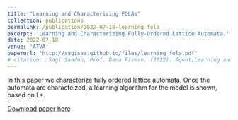```yaml
---
title: "Learning and Characterizing FOLAs"
collection: publications
permalink: /publication/2022-07-18-learning_fola
excerpt: 'Learning and Characterizing Fully-Ordered Lattice Automata.'
date: 2022-07-18
venue: 'ATVA'
paperurl: 'http://sagisaa.github.io/files/learning_fola.pdf'
# citation: 'Sagi Saadon, Prof. Dana Fisman. (2022). &quot;Learning and Characterizing Fully-Ordered Lattice Automata.&quot; <i>ATVA 2022</i>. 1(1).'
---
```

In this paper we characterize fully ordered lattice automata. Once the automata are characteized, a learning algorithm for the model is shown, based on L*. 

[Download paper here](http://sagisaa.github.io/files/learning_fola.pdf)